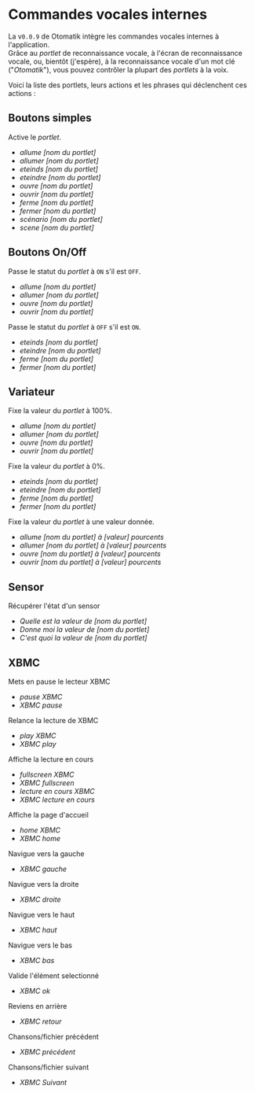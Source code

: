 # Commandes vocales internes

La v`0.0.9` de Otomatik intègre les commandes vocales internes à l'application.  
Grâce au *portlet* de reconnaissance vocale, à l'écran de reconnaissance vocale, ou, bientôt (j'espère), à la reconnaissance vocale d'un mot clé ("*Otomatik*"), vous pouvez contrôler la plupart des *portlets* à la voix.

Voici la liste des portlets, leurs actions et les phrases qui déclenchent ces actions : 

## Boutons simples

Active le *portlet*.

* *allume [nom du portlet]*
* *allumer [nom du portlet]*
* *eteinds [nom du portlet]*
* *eteindre [nom du portlet]*
* *ouvre [nom du portlet]*
* *ouvrir [nom du portlet]*
* *ferme [nom du portlet]*
* *fermer [nom du portlet]*
* *scénario [nom du portlet]*
* *scene [nom du portlet]*

## Boutons On/Off

Passe le statut du *portlet* à `ON` s'il est `OFF`.

* *allume [nom du portlet]*
* *allumer [nom du portlet]*
* *ouvre [nom du portlet]*
* *ouvrir [nom du portlet]*

Passe le statut du *portlet* à `OFF` s'il est `ON`.

* *eteinds [nom du portlet]*
* *eteindre [nom du portlet]*
* *ferme [nom du portlet]*
* *fermer [nom du portlet]*

## Variateur

Fixe la valeur du *portlet* à 100%.

* *allume [nom du portlet]*
* *allumer [nom du portlet]*
* *ouvre [nom du portlet]*
* *ouvrir [nom du portlet]*

Fixe la valeur du *portlet* à 0%.

* *eteinds [nom du portlet]*
* *eteindre [nom du portlet]*
* *ferme [nom du portlet]*
* *fermer [nom du portlet]*

Fixe la valeur du *portlet* à une valeur donnée.

* *allume [nom du portlet] à [valeur] pourcents*
* *allumer [nom du portlet] à [valeur] pourcents*
* *ouvre [nom du portlet] à [valeur] pourcents*
* *ouvrir [nom du portlet] à [valeur] pourcents*

## Sensor
Récupérer l'état d'un sensor
* *Quelle est la valeur de [nom du portlet]*
* *Donne moi la valeur de [nom du portlet]*
* *C'est quoi la valeur de [nom du portlet]*

## XBMC 
Mets en pause le lecteur XBMC
* *pause XBMC*
* *XBMC pause*

Relance la lecture de XBMC
* *play XBMC*
* *XBMC play*

Affiche la lecture en cours
* *fullscreen XBMC*
* *XBMC fullscreen*
* *lecture en cours XBMC*
* *XBMC lecture en cours*

Affiche la page d'accueil
* *home XBMC*
* *XBMC home*

Navigue vers la gauche
* *XBMC gauche*

Navigue vers la droite
* *XBMC droite*

Navigue vers le haut
* *XBMC haut*

Navigue vers le bas
* *XBMC bas*

Valide l'élément selectionné
* *XBMC ok*

Reviens en arrière
* *XBMC retour*

Chansons/fichier précédent
* *XBMC précédent*

Chansons/fichier suivant
* *XBMC Suivant*
